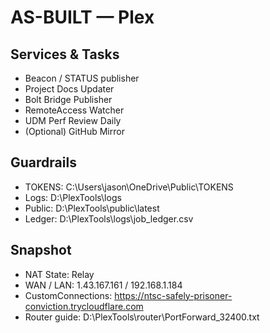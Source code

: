 # AS-BUILT — Plex

## Services & Tasks
- Beacon / STATUS publisher
- Project Docs Updater
- Bolt Bridge Publisher
- RemoteAccess Watcher
- UDM Perf Review Daily
- (Optional) GitHub Mirror

## Guardrails
- TOKENS: C:\Users\jason\OneDrive\Public\TOKENS
- Logs: D:\PlexTools\logs
- Public: D:\PlexTools\public\latest
- Ledger: D:\PlexTools\logs\job_ledger.csv

## Snapshot
- NAT State: Relay
- WAN / LAN: 1.43.167.161 / 192.168.1.184
- CustomConnections: https://ntsc-safely-prisoner-conviction.trycloudflare.com
- Router guide: D:\PlexTools\router\PortForward_32400.txt

